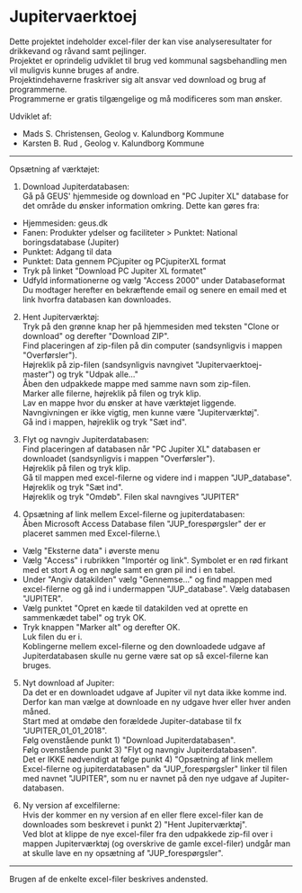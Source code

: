 # Jupitervaerktoej
Dette projektet indeholder excel-filer der kan vise analyseresultater for drikkevand og råvand samt pejlinger.\
Projektet er oprindelig udviklet til brug ved kommunal sagsbehandling men vil muligvis kunne bruges af andre.\
Projektindehaverne fraskriver sig alt ansvar ved download og brug af programmerne.\
Programmerne er gratis tilgængelige og må modificeres som man ønsker.

Udviklet af:
- Mads S. Christensen, Geolog v. Kalundborg Kommune
- Karsten B. Rud , Geolog v. Kalundborg Kommune

***
Opsætning af værktøjet:


1) Download Jupiterdatabasen:\
Gå på GEUS' hjemmeside og download en "PC Jupiter XL" database for det område du ønsker information omkring. Dette kan gøres fra:
- Hjemmesiden: geus.dk
- Fanen: Produkter ydelser og faciliteter > Punktet: National boringsdatabase (Jupiter)
- Punktet: Adgang til data
- Punktet: Data gennem PCjupiter og PCjupiterXL format
- Tryk på linket "Download PC Jupiter XL formatet"
- Udfyld informationerne og vælg "Access 2000" under Databaseformat\
Du modtager herefter en bekræftende email og senere en email med et link hvorfra databasen kan downloades.

2) Hent Jupiterværktøj:\
Tryk på den grønne knap her på hjemmesiden med teksten "Clone or download" og derefter "Download ZIP".\
Find placeringen af zip-filen på din computer (sandsynligvis i mappen "Overførsler").\
Højreklik på zip-filen (sandsynligvis navngivet "Jupitervaerktoej-master") og tryk "Udpak alle..."\
Åben den udpakkede mappe med samme navn som zip-filen.\
Marker alle filerne, højreklik på filen og tryk klip.\
Lav en mappe hvor du ønsker at have værktøjet liggende. Navngivningen er ikke vigtig, men kunne være "Jupiterværktøj".\
Gå ind i mappen, højreklik og tryk "Sæt ind".

3) Flyt og navngiv Jupiterdatabasen:\
Find placeringen af databasen når "PC Jupiter XL" databasen er downloadet (sandsynligvis i mappen "Overførsler").\
Højreklik på filen og tryk klip.\
Gå til mappen med excel-filerne og videre ind i mappen "JUP_database".\
Højreklik og tryk "Sæt ind".\
Højreklik og tryk "Omdøb". Filen skal navngives "JUPITER"

4) Opsætning af link mellem Excel-filerne og jupiterdatabasen:\
Åben Microsoft Access Database filen "JUP_forespørgsler" der er placeret sammen med Excel-filerne.\
- Vælg "Eksterne data" i øverste menu
- Vælg "Access" i rubrikken "Importér og link". Symbolet er en rød firkant med et stort A og en nøgle samt en grøn pil ind i en tabel.
- Under "Angiv datakilden" vælg "Gennemse..." og find mappen med excel-filerne og gå ind i undermappen "JUP_database".
  Vælg databasen "JUPITER".
- Vælg punktet "Opret en kæde til datakilden ved at oprette en sammenkædet tabel" og tryk OK.
- Tryk knappen "Marker alt" og derefter OK.\
Luk filen du er i.\
Koblingerne mellem excel-filerne og den downloadede udgave af Jupiterdatabasen skulle nu gerne være sat op så excel-filerne kan bruges.

5) Nyt download af Jupiter:\
Da det er en downloadet udgave af Jupiter vil nyt data ikke komme ind. Derfor kan man vælge at downloade en ny udgave hver eller hver anden måned.\
Start med at omdøbe den forældede Jupiter-database til fx "JUPITER_01_01_2018".\
Følg ovenstående punkt 1) "Download Jupiterdatabasen".\
Følg ovenstående punkt 3) "Flyt og navngiv Jupiterdatabasen".\
Det er IKKE nødvendigt at følge punkt 4) "Opsætning af link mellem Excel-filerne og jupiterdatabasen" da "JUP_forespørgsler" linker til filen med navnet "JUPITER", som nu er navnet på den nye udgave af Jupiter-databasen.

6) Ny version af excelfilerne:\
Hvis der kommer en ny version af en eller flere excel-filer kan de downloades som beskrevet i punkt 2) "Hent Jupiterværktøj".\
Ved blot at klippe de nye excel-filer fra den udpakkede zip-fil over i mappen Jupiterværktøj (og overskrive de gamle excel-filer) undgår man at skulle lave en ny opsætning af "JUP_forespørgsler".

***
Brugen af de enkelte excel-filer beskrives andensted.
